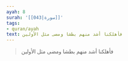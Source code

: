 ```yaml
---
ayah: 8
surah: '[[043|سورة]]'
tags:
- quran/ayah
text: فأهلكنا أشد منهم بطشا ومضى مثل الأولين
---
```

> فأهلكنا أشد منهم بطشا ومضى مثل الأولين
